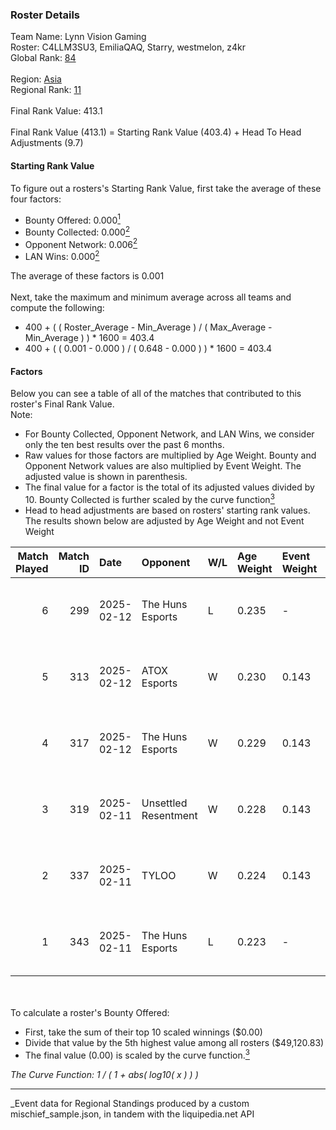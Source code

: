 ### Roster Details<br />
Team Name: Lynn Vision Gaming<br />
Roster: C4LLM3SU3, EmiliaQAQ, Starry, westmelon, z4kr<br />
Global Rank: [84](../../standings_global_2025_07_07.md)<br />
<br />
Region: [Asia]( ../../standings_asia_2025_07_07.md)<br />
Regional Rank: [11]( ../../standings_asia_2025_07_07.md)<br />
<br />
Final Rank Value:  413.1<br />
<br />
Final Rank Value (413.1) = Starting Rank Value (403.4) + Head To Head Adjustments (9.7)<br />

#### Starting Rank Value<br />
To figure out a rosters's Starting Rank Value, first take the average of these four factors:<br />
- Bounty Offered: 0.000[<sup>1</sup>](#table2)
- Bounty Collected: 0.000[<sup>2</sup>](#table1)
- Opponent Network: 0.006[<sup>2</sup>](#table1)
- LAN Wins: 0.000[<sup>2</sup>](#table1)

The average of these factors is 0.001<br />
<br />
Next, take the maximum and minimum average across all teams and compute the following:<br />
- 400 + ( ( Roster_Average - Min_Average ) / ( Max_Average - Min_Average ) ) * 1600 = 403.4
- 400 + ( ( 0.001 - 0.000 ) / ( 0.648 - 0.000 ) ) * 1600 = 403.4


#### Factors<br />
Below you can see a table of all of the matches that contributed to this roster's Final Rank Value.<br />
Note:<br />

- For Bounty Collected, Opponent Network, and LAN Wins, we consider only the ten best results over the past 6 months.
- Raw values for those factors are multiplied by Age Weight. Bounty and Opponent Network values are also multiplied by Event Weight. The adjusted value is shown in parenthesis.
- The final value for a factor is the total of its adjusted values divided by 10. Bounty Collected is further scaled by the curve function[<sup>3</sup>](#curveFunction)
- Head to head adjustments are based on rosters' starting rank values. The results shown below are adjusted by Age Weight and not Event Weight
<span id="table1"></span><br />


| Match Played | Match ID | Date       | Opponent             | W/L | Age Weight | Event Weight | Bounty Collected | Opponent Network | LAN Wins  | H2H Adj. | Roster                                        |
| -: | -: | :- | :- | :- | :- | :- | :- | :- | :- | -: | :- |
|            6 |      299 | 2025-02-12 | The Huns Esports     | L   | 0.235      | -            | -                | -                | -         |    -3.75 | C4LLM3SU3, EmiliaQAQ, Starry, westmelon, z4kr |
|            5 |      313 | 2025-02-12 | ATOX Esports         | W   | 0.230      | 0.143        | 0.000 (0.000)    | 0.776 (0.026)    | 0 (0.000) |     4.84 | C4LLM3SU3, EmiliaQAQ, Starry, westmelon, z4kr |
|            4 |      317 | 2025-02-12 | The Huns Esports     | W   | 0.229      | 0.143        | 0.000 (0.000)    | 0.464 (0.015)    | 0 (0.000) |     3.67 | C4LLM3SU3, EmiliaQAQ, Starry, westmelon, z4kr |
|            3 |      319 | 2025-02-11 | Unsettled Resentment | W   | 0.228      | 0.143        | 0.000 (0.000)    | 0.293 (0.010)    | 0 (0.000) |     4.83 | C4LLM3SU3, EmiliaQAQ, Starry, westmelon, z4kr |
|            2 |      337 | 2025-02-11 | TYLOO                | W   | 0.224      | 0.143        | 0.000 (0.000)    | 0.160 (0.005)    | 0 (0.000) |     3.54 | C4LLM3SU3, EmiliaQAQ, Starry, westmelon, z4kr |
|            1 |      343 | 2025-02-11 | The Huns Esports     | L   | 0.223      | -            | -                | -                | -         |    -3.43 | C4LLM3SU3, EmiliaQAQ, Starry, westmelon, z4kr |

<br />
<span id="table2"></span><br />
To calculate a roster's Bounty Offered:<br />

- First, take the sum of their top 10 scaled winnings ($0.00)
- Divide that value by the 5th highest value among all rosters ($49,120.83)
- The final value (0.00) is scaled by the curve function.[<sup>3</sup>](#curveFunction)

<span id="curveFunction"></span>_The Curve Function: 1 / ( 1 + abs( log10( x ) ) )_<br />

---
_Event data for Regional Standings produced by a custom mischief_sample.json, in tandem with the liquipedia.net API<br />
